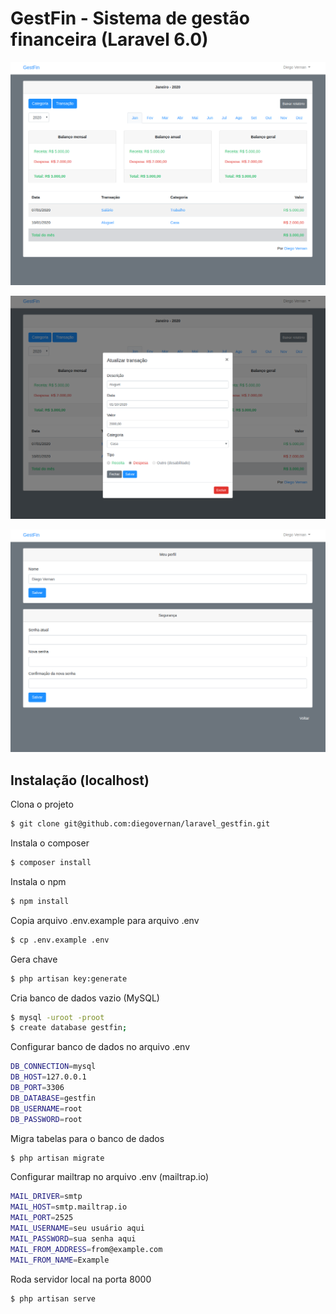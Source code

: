# GestFin - Sistema de gestão financeira (Laravel 6.0)

![alt test](screenshots/1.png)

![alt test](screenshots/2.png)

![alt test](screenshots/3.png)


## Instalação (localhost)

Clona o projeto
```bash
$ git clone git@github.com:diegovernan/laravel_gestfin.git
```

Instala o composer
```bash
$ composer install
```

Instala o npm
```bash
$ npm install
```

Copia arquivo .env.example para arquivo .env
```bash
$ cp .env.example .env
```

Gera chave
```bash
$ php artisan key:generate
```

Cria banco de dados vazio (MySQL)
```bash
$ mysql -uroot -proot
$ create database gestfin;
```

Configurar banco de dados no arquivo .env
```bash
DB_CONNECTION=mysql
DB_HOST=127.0.0.1
DB_PORT=3306
DB_DATABASE=gestfin
DB_USERNAME=root
DB_PASSWORD=root
```

Migra tabelas para o banco de dados
```bash
$ php artisan migrate
```

Configurar mailtrap no arquivo .env (mailtrap.io)
```bash
MAIL_DRIVER=smtp
MAIL_HOST=smtp.mailtrap.io
MAIL_PORT=2525
MAIL_USERNAME=seu usuário aqui
MAIL_PASSWORD=sua senha aqui
MAIL_FROM_ADDRESS=from@example.com
MAIL_FROM_NAME=Example
```

Roda servidor local na porta 8000
```bash
$ php artisan serve
```
